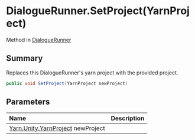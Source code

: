 # DialogueRunner.SetProject(YarnProject)

Method in [DialogueRunner](/api/csharp/yarn.unity.dialoguerunner.md)

## Summary


Replaces this DialogueRunner's yarn project with the provided
project.


```csharp
public void SetProject(YarnProject newProject)
```

## Parameters

|Name|Description|
|:---|:---|
|[Yarn.Unity.YarnProject](/api/csharp/yarn.unity.yarnproject.md) newProject||


